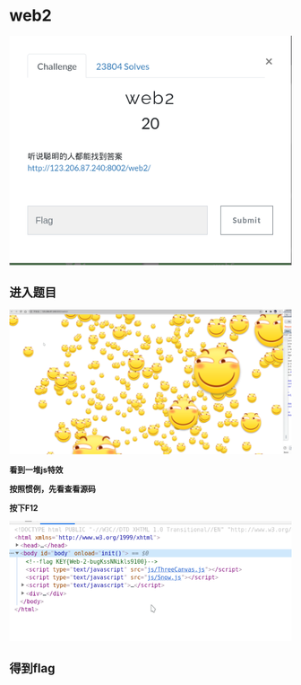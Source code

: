 # web2

<img src="./image/Screenshot_20200930_195042.png
" alt="avatar" style="zoom:95%;" />

## 进入题目

<img src="./image/Screenshot_20200930_200140.png
" alt="avatar" style="zoom:95%;" />



**看到一堆js特效**

**按照惯例，先看查看源码**

**按下F12**

<img src="./image/image1.png" alt="avater" style="zoom:94%;" />

## **得到flag**

